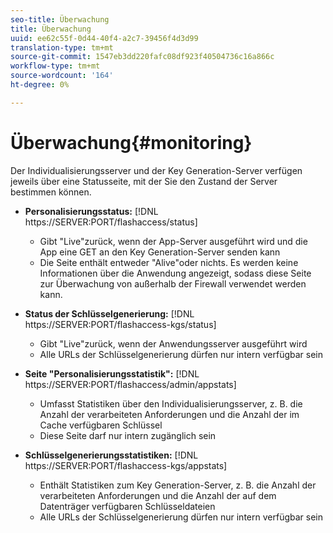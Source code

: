 ```yaml
---
seo-title: Überwachung
title: Überwachung
uuid: ee62c55f-0d44-40f4-a2c7-39456f4d3d99
translation-type: tm+mt
source-git-commit: 1547eb3dd220fafc08df923f40504736c16a866c
workflow-type: tm+mt
source-wordcount: '164'
ht-degree: 0%

---
```



# Überwachung{#monitoring}

Der Individualisierungsserver und der Key Generation-Server verfügen jeweils über eine Statusseite, mit der Sie den Zustand der Server bestimmen können.

* **Personalisierungsstatus:** [!DNL https://SERVER:PORT/flashaccess/status]

   * Gibt &quot;Live&quot;zurück, wenn der App-Server ausgeführt wird und die App eine GET an den Key Generation-Server senden kann
   * Die Seite enthält entweder &quot;Alive&quot;oder nichts. Es werden keine Informationen über die Anwendung angezeigt, sodass diese Seite zur Überwachung von außerhalb der Firewall verwendet werden kann.

* **Status der Schlüsselgenerierung:** [!DNL https://SERVER:PORT/flashaccess-kgs/status]

   * Gibt &quot;Live&quot;zurück, wenn der Anwendungsserver ausgeführt wird
   * Alle URLs der Schlüsselgenerierung dürfen nur intern verfügbar sein

* **Seite &quot;Personalisierungsstatistik&quot;:** [!DNL https://SERVER:PORT/flashaccess/admin/appstats]

   * Umfasst Statistiken über den Individualisierungsserver, z. B. die Anzahl der verarbeiteten Anforderungen und die Anzahl der im Cache verfügbaren Schlüssel
   * Diese Seite darf nur intern zugänglich sein

* **Schlüsselgenerierungsstatistiken:** [!DNL https://SERVER:PORT/flashaccess-kgs/appstats]

   * Enthält Statistiken zum Key Generation-Server, z. B. die Anzahl der verarbeiteten Anforderungen und die Anzahl der auf dem Datenträger verfügbaren Schlüsseldateien
   * Alle URLs der Schlüsselgenerierung dürfen nur intern verfügbar sein

